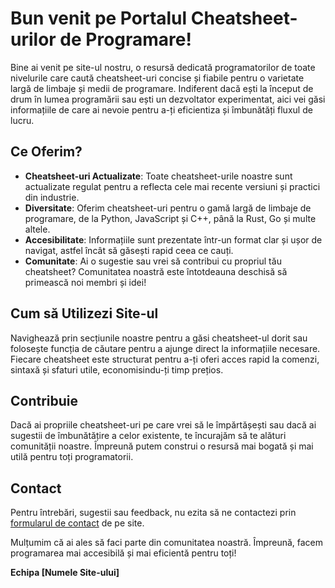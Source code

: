 # Bun venit pe Portalul Cheatsheet-urilor de Programare!

Bine ai venit pe site-ul nostru, o resursă dedicată programatorilor de toate nivelurile care caută cheatsheet-uri concise și fiabile pentru o varietate largă de limbaje și medii de programare. Indiferent dacă ești la început de drum în lumea programării sau ești un dezvoltator experimentat, aici vei găsi informațiile de care ai nevoie pentru a-ți eficientiza și îmbunătăți fluxul de lucru.

## Ce Oferim?

- **Cheatsheet-uri Actualizate**: Toate cheatsheet-urile noastre sunt actualizate regulat pentru a reflecta cele mai recente versiuni și practici din industrie.
- **Diversitate**: Oferim cheatsheet-uri pentru o gamă largă de limbaje de programare, de la Python, JavaScript și C++, până la Rust, Go și multe altele.
- **Accesibilitate**: Informațiile sunt prezentate într-un format clar și ușor de navigat, astfel încât să găsești rapid ceea ce cauți.
- **Comunitate**: Ai o sugestie sau vrei să contribui cu propriul tău cheatsheet? Comunitatea noastră este întotdeauna deschisă să primească noi membri și idei!

## Cum să Utilizezi Site-ul

Navighează prin secțiunile noastre pentru a găsi cheatsheet-ul dorit sau folosește funcția de căutare pentru a ajunge direct la informațiile necesare. Fiecare cheatsheet este structurat pentru a-ți oferi acces rapid la comenzi, sintaxă și sfaturi utile, economisindu-ți timp prețios.

## Contribuie

Dacă ai propriile cheatsheet-uri pe care vrei să le împărtășești sau dacă ai sugestii de îmbunătățire a celor existente, te încurajăm să te alături comunității noastre. Împreună putem construi o resursă mai bogată și mai utilă pentru toți programatorii.

## Contact

Pentru întrebări, sugestii sau feedback, nu ezita să ne contactezi prin [formularul de contact](#) de pe site.

Mulțumim că ai ales să faci parte din comunitatea noastră. Împreună, facem programarea mai accesibilă și mai eficientă pentru toți!

**Echipa [Numele Site-ului]**
